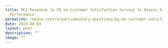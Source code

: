 ```yaml
---
title: MCI Response to PQ on Customer Satisfaction Surveys to Assess SingPost's
  Performance
permalink: /media-centre/parliamentary-questions/pq-on-customer-satisfaction-surveys-to-assess-singposts/
date: 2023-08-03
layout: post
description: ""
image: ""
---
```

